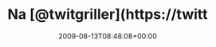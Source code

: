 ---
retweeted: false
source: <a href="http://twitter.com" rel="nofollow">Twitter Web Client</a>
entities:
  hashtags:
  - text: twitgrillen
    indices:
    - '51'
    - '63'
  symbols: []
  user_mentions:
  - name: Twitgrillen
    screen_name: twitgriller
    indices:
    - '3'
    - '15'
    id_str: '64674678'
    id: '64674678'
  urls: []
display_text_range:
- '0'
- '64'
favorite_count: '0'
id_str: '3283212215'
truncated: false
retweet_count: '0'
id: '3283212215'
created_at: Thu Aug 13 08:48:08 +0000 2009
favorited: false
full_text: 'Na [@twitgriller](https://twitter.com/twitgriller), olle Haut. Weeste
  wat? Morgen is  #twitgrillen!'
lang: nl
tags:
- twitgrillen
- pesos:twitter
date: '2009-08-13T08:48:08+00:00'
src: https://twitter.com/bascht/status/3283212215
original_url: https://twitter.com/bascht/status/3283212215
type: twitter_tweet
text: 'Na [@twitgriller](https://twitter.com/twitgriller), olle Haut. Weeste wat?
  Morgen is  #twitgrillen!'
title: Na [@twitgriller](https://twitt

---